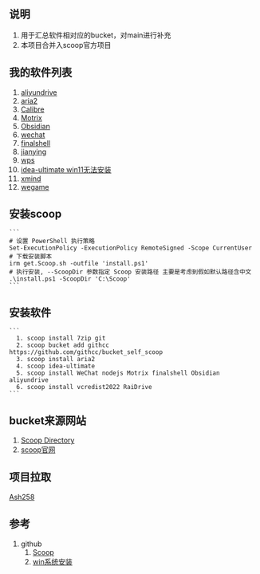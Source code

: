 ## 说明
1. 用于汇总软件相对应的bucket，对main进行补充
2. 本项目合并入scoop官方项目

## 我的软件列表
1. [aliyundrive](https://github.com/akirco/aki-apps)
2. [aria2](https://github.com/akirco/aki-apps)
3. [Calibre](https://github.com/ScoopInstaller/Extras)
4. [Motrix](https://github.com/ScoopInstaller/Extras)
5. [Obsidian](https://github.com/ScoopInstaller/Extras)
6. [wechat](https://github.com/ScoopInstaller/Extras)
7. [finalshell](https://github.com/ViCrack/scoop-bucket)
8. [jianying](https://github.com/magicedy/scoop-bucket-m)
9. [wps](https://github.com/WinApps-share/WinApps-bucket)
10. [idea-ultimate win11无法安装](https://github.com/ScoopInstaller/Extras)
11. [xmind](https://github.com/wholegale39/onetab)
12. [wegame](https://github.com/akirco/aki-apps)

## 安装scoop
    ```
    # 设置 PowerShell 执行策略
    Set-ExecutionPolicy -ExecutionPolicy RemoteSigned -Scope CurrentUser
    # 下载安装脚本
    irm get.Scoop.sh -outfile 'install.ps1'
    # 执行安装, --ScoopDir 参数指定 Scoop 安装路径 主要是考虑到假如默认路径含中文
    .\install.ps1 -ScoopDir 'C:\Scoop'
    ```

## 安装软件
    ```
      1. scoop install 7zip git
      2. scoop bucket add githcc https://github.com/githcc/bucket_self_scoop
      3. scoop install aria2
      4. scoop idea-ultimate
      5. scoop install WeChat nodejs Motrix finalshell Obsidian aliyundrive
      6. scoop install vcredist2022 RaiDrive
    ```

## bucket来源网站
1.  [Scoop Directory](https://rasa.github.io/scoop-directory/search)
2.  [scoop官网](https://Scoop.sh/)

## 项目拉取
[Ash258](https://github.com/Ash258/GenericBucket)

## 参考
1. github
   1. [Scoop](https://github.com/githcc/knowledge_self/blob/main/%E8%BD%AF%E4%BB%B6/%E4%BD%BF%E7%94%A8/Scoop.md)
   2. [win系统安装](https://github.com/githcc/knowledge_self/blob/main/%E7%B3%BB%E7%BB%9F/%E5%AE%89%E8%A3%85/win.md)